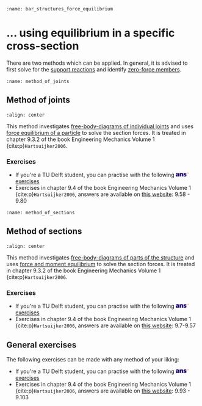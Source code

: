 ```{index} Section force truss structures using equilibrium
:name: bar_structures_force_equilibrium
```
# ... using equilibrium in a specific cross-section

There are two methods which can be applied. In general, it is advised to first solve for the [support reactions](support) and identify [zero-force members](zero-force_members).

```{index} Method of joints
:name: method_of_joints
```
## Method of joints

```{figure} ./cross-section_data/joints.svg
:align: center
```

This method investigates [free-body-diagrams of individual joints](free_body_diagram_node) and uses [force equilibrium of a particle](equilibrium_particle) to solve the section forces. It is treated in chapter 9.3.2 of the book Engineering Mechanics Volume 1 {cite:p}`Hartsuijker2006`.

### Exercises
- If you're a TU Delft student, you can practise with the following [<img height="12px" src="../../images/ANS.svg" alt="ANS"> exercises](https://ans.app/digital_test/assignments/1090121/results/new)
- Exercises in chapter 9.4 of the book Engineering Mechanics Volume 1 {cite:p}`Hartsuijker2006`, answers are available on [this website](https://icozct.tudelft.nl/TUD_CT/bookanswers/vol1/Chapter9/): 9.58 - 9.80

```{index} Method of sections
:name: method_of_sections
```
## Method of sections

```{figure} ./cross-section_data/sections.svg
:align: center
```

This method investigates [free-body-diagrams of parts of the structure](free_body_diagram_part) and uses [force and moment equilibrium](equilibrium_body) to solve the section forces. It is treated in chapter 9.3.2 of the book Engineering Mechanics Volume 1 {cite:p}`Hartsuijker2006`.

### Exercises
- If you're a TU Delft student, you can practise with the following [<img height="12px" src="../../images/ANS.svg" alt="ANS"> exercises](https://ans.app/digital_test/assignments/1090119/results/new)
- Exercises in chapter 9.4 of the book Engineering Mechanics Volume 1 {cite:p}`Hartsuijker2006`, answers are available on [this website](https://icozct.tudelft.nl/TUD_CT/bookanswers/vol1/Chapter9/): 9.7-9.57

## General exercises
The following exercises can be made with any method of your liking:
- If you're a TU Delft student, you can practise with the following [<img height="12px" src="../../images/ANS.svg" alt="ANS"> exercises](https://ans.app/digital_test/assignments/1090120/results/new)
- Exercises in chapter 9.4 of the book Engineering Mechanics Volume 1 {cite:p}`Hartsuijker2006`, answers are available on [this website](https://icozct.tudelft.nl/TUD_CT/bookanswers/vol1/Chapter9/): 9.93 - 9.103